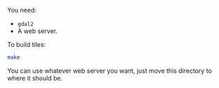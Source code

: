 You need:

* `gdal2`
* A web server.

To build tiles:

```bash
make
```

You can use whatever web server you want, just move this directory to where it should be.
